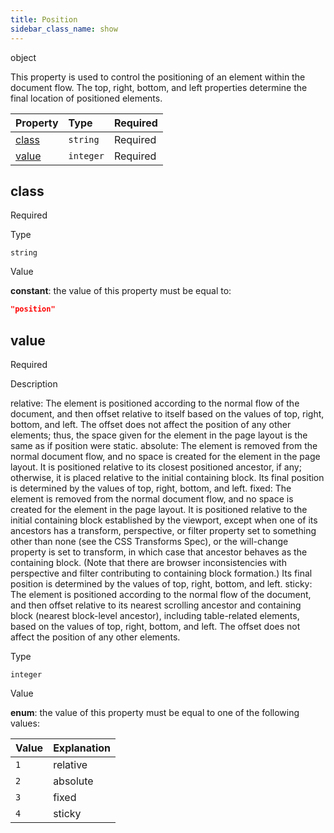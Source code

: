 ```yaml
---
title: Position
sidebar_class_name: show
---
```


<div className="section-type">

<div className="badge-type">object</div>

</div>

This property is used to control the positioning of an element within the document flow. The top, right, bottom, and left properties determine the final location of positioned elements.

<div className="property-preview">

<div className="property-table">

| Property        | Type      | Required                                            |
| :-------------- | :-------- | :-------------------------------------------------- |
| [class](#class) | `string`  | <span className="property-required">Required</span> |
| [value](#value) | `integer` | <span className="property-required">Required</span> |

</div>

</div>

<div className="property">

<div className="property-heading">

## class

<span className="property-required">Required</span>

</div>

<div className="property-item">

Type

`string`

</div>

<div className="property-item">

Value

<div className="value-description">

**constant**: the value of this property must be equal to:

```json
"position"
```

</div>

</div>

</div>

<div className="property">

<div className="property-heading">

## value

<span className="property-required">Required</span>

</div>

<div className="property-item">

Description

relative:  The element is positioned according to the normal flow of the document,  and then offset relative to itself based on the values of top, right, bottom, and left.  The offset does not affect the position of any other elements;  thus, the space given for the element in the page layout is the same as if position were static.
absolute: The element is removed from the normal document flow,  and no space is created for the element in the page layout.  It is positioned relative to its closest positioned ancestor, if any;  otherwise, it is placed relative to the initial containing block.  Its final position is determined by the values of top, right, bottom, and left.
fixed: The element is removed from the normal document flow,  and no space is created for the element in the page layout.  It is positioned relative to the initial containing block established by the viewport,  except when one of its ancestors has a transform, perspective,  or filter property set to something other than none (see the CSS Transforms Spec),  or the will-change property is set to transform, in which case that ancestor behaves as the containing block.  (Note that there are browser inconsistencies with perspective and filter contributing to containing block formation.)  Its final position is determined by the values of top, right, bottom, and left.
sticky: The element is positioned according to the normal flow of the document,  and then offset relative to its nearest scrolling ancestor and containing block (nearest block-level ancestor),  including table-related elements, based on the values of top, right, bottom, and left.  The offset does not affect the position of any other elements.

</div>

<div className="property-item">

Type

`integer`

</div>

<div className="property-item">

Value

<div className="value-description">

**enum**: the value of this property must be equal to one of the following values:

| Value | Explanation                                      |
| :---- | :----------------------------------------------- |
| `1`   | <div className="enum-description">relative</div> |
| `2`   | <div className="enum-description">absolute</div> |
| `3`   | <div className="enum-description">fixed</div>    |
| `4`   | <div className="enum-description">sticky</div>   |

</div>

</div>

</div>
